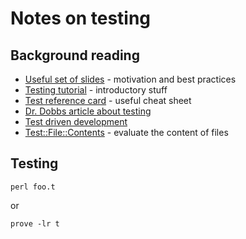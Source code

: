 # Notes on testing

## Background reading

* [Useful set of slides](http://perl.plover.com/yak/testing/) - motivation and best practices
* [Testing tutorial](http://search.cpan.org/~rgarcia/perl-5.10.0/lib/Test/Tutorial.pod) - introductory stuff
* [Test reference card](https://github.com/statico/perl-test-refcard) - useful cheat sheet
* [Dr. Dobbs article about testing](http://www.drdobbs.com/web-development/automated-testing-with-the-perl-test-mod/184416061)
* [Test driven development](theory)
* [Test::File::Contents](http://search.cpan.org/~dwheeler/Test-File-Contents-0.23/lib/Test/File/Contents.pm) - evaluate the content of files


## Testing

`perl foo.t`

or

`prove -lr t`


